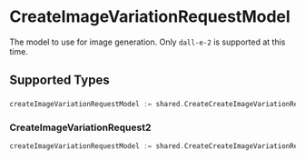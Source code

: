 # CreateImageVariationRequestModel

The model to use for image generation. Only `dall-e-2` is supported at this time.


## Supported Types

### 

```go
createImageVariationRequestModel := shared.CreateCreateImageVariationRequestModelStr(string{/* values here */})
```

### CreateImageVariationRequest2

```go
createImageVariationRequestModel := shared.CreateCreateImageVariationRequestModelCreateImageVariationRequest2(shared.CreateImageVariationRequest2{/* values here */})
```

